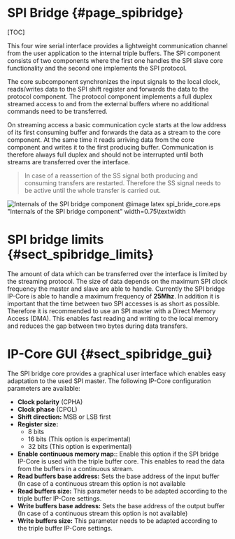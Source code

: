 SPI Bridge {#page_spibridge}
============

[TOC]

This four wire serial interface provides a lightweight communication channel from
the user application to the internal triple buffers. The SPI component consists
of two components where the first one handles the SPI slave core functionality and
the second one implements the SPI protocol.

The core subcomponent synchronizes the input signals to the local clock, reads/writes
data to the SPI shift register and forwards the data to the protocol component.
The protocol component implements a full duplex streamed access to and from
the external buffers where no additional commands need to be transferred.

On streaming access a basic communication cycle starts at the low address of its
first consuming buffer and forwards the data as a stream to the core component.
At the same time it reads arriving data from the core component and writes it to
the first producing buffer. Communication is therefore always full duplex and
should not be interrupted until both streams are transferred over the interface.

> In case of a reassertion of the SS signal both producing and consuming transfers
> are restarted. Therefore the SS signal needs to be active until the whole transfer
> is carried out.

![Internals of the SPI bridge component](spi_bride_core.png)
@image latex spi_bride_core.eps "Internals of the SPI bridge component" width=0.75\textwidth

# SPI bridge limits    {#sect_spibridge_limits}
The amount of data which can be transferred over the interface is limited by the
streaming protocol. The size of data depends on the maximum SPI clock frequency
the master and slave are able to handle. Currently the SPI bridge IP-Core is
able to handle a maximum frequency of **25Mhz**. In addition it is important that
the time between two SPI accesses is as short as possible. Therefore it is
recommended to use an SPI master with a Direct Memory Access (DMA). This enables
fast reading and writing to the local memory and reduces the gap between two bytes
during data transfers.

# IP-Core GUI {#sect_spibridge_gui}
The SPI bridge core provides a graphical user interface which enables easy adaptation
to the used SPI master. The following IP-Core configuration parameters are available:
- **Clock polarity** (CPHA)
- **Clock phase** (CPOL)
- **Shift direction:** MSB or LSB first
- **Register size:**
  * 8 bits
  * 16 bits (This option is experimental)
  * 32 bits (This option is experimental)
- **Enable continuous memory map:**: Enable this option if the SPI bridge IP-Core
  is used with the triple buffer core. This enables to read the data from the
  buffers in a continuous stream.
- **Read buffers base address:** Sets the base address of the input buffer
  (In case of a continuous stream this option is not available
- **Read buffers size:** This parameter needs to be adapted according to the
  triple buffer IP-Core settings.
- **Write buffers base address:** Sets the base address of the output buffer
  (In case of a continuous stream this option is not available)
- **Write buffers size:** This parameter needs to be adapted according to the
  triple buffer IP-Core settings.
